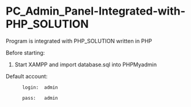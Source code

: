# PC_Admin_Panel-Integrated-with-PHP_SOLUTION

Program is integrated with PHP_SOLUTION written in PHP

Before starting:

  1. Start XAMPP and import database.sql into PHPMyadmin

  Default account:
  
          login:  admin
          
          pass:   admin
          
